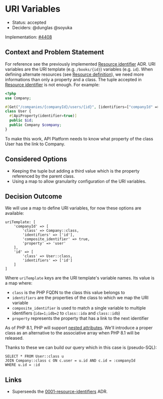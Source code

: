 # URI Variables

* Status: accepted
* Deciders: @dunglas @soyuka

Implementation: [#4408][pull/4408]

## Context and Problem Statement

For reference see the previously implemented [Resource identifier](0001-resource-identifiers) ADR. 
URI variables are the URI template (e.g. `/books/{id}`) variables (e.g. `id`). When defining alternate resources (see [Resource definition](0002-resource-definition)), we need more informations than only a property and a class. The tuple accepted in [Resource identifier](0001-resource-identifiers) is not enough. For example:

```php
<?php
use Company;

#[Get("/companies/{companyId}/users/{id}", [identifiers=["companyId" => [Company::class, "id"], "id" => [User::class, "id"]]])]
class User {
  #[ApiProperty(identifier=true)]
  public $id;
  public Company $company;
}
```

To make this work, API Platform needs to know what property of the class User has the link to Company. 

## Considered Options

* Keeping the tuple but adding a third value which is the property referenced by the parent class.
* Using a map to allow granularity configuration of the URI variables.

## Decision Outcome

We will use a map to define URI variables, for now these options are available:

```
uriTemplate: [
    'companyId' => [
        'class' => Company::class,
        'identifiers' => ['id'],
        'composite_identifier' => true,
        'property' => 'user'
    ],
    'id' => [
        'class' => User::class,
        'identifiers' => ['id']
    ]
]
```

Where `uriTemplate` keys are the URI template's variable names. Its value is a map where:

- `class` is the PHP FQDN to the class this value belongs to
- `identifiers` are the properties of the class to which we map the URI variable
- `composite_identifier` is used to match a single variable to multiple identifiers (`ida=1;idb=2` to `class::ida` and `class::idb`)
- `property` represents the property that has a link to the next identifier

As of PHP 8.1, PHP will support [nested attributes](https://wiki.php.net/rfc/new_in_initializers). We'll introduce a proper class as an alternative to the associative array when PHP 8.1 will be released.

Thanks to these we can build our query which in this case is (pseudo-SQL):

```
SELECT * FROM User::class u
JOIN Company::class c ON c.user = u.id AND c.id = :companyId
WHERE u.id = :id
```

## Links 

* Superseeds the [0001-resource-identifiers][0001-resource-identifiers] ADR.

[0001-resource-identifiers]: ./0001-resource-identifiers "Resource identifiers"
[pull/4408]: https://github.com/api-platform/core/pull/4408 "URI variables implementation"
